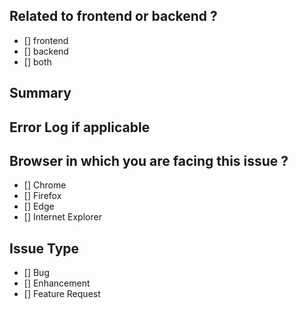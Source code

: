 ## Related to frontend or backend ? 
- [] frontend
- [] backend
- [] both

## Summary
<!-- Give the summary of the problem you faced -->

## Error Log if applicable 
<!-- Paste the error logs here -->

## Browser in which you are facing this issue ?
- [] Chrome 
- [] Firefox 
- [] Edge 
- [] Internet Explorer 

## Issue Type 
<!-- Specify the type of issue -->
- [] Bug 
- [] Enhancement
- [] Feature Request 

<!-- Please make sure you have added relevent labels while opening the issues -->
